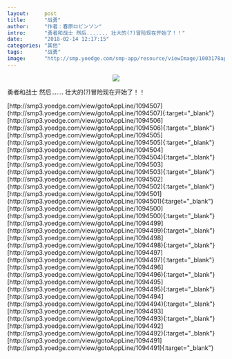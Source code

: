 ```yaml
---
layout:     post
title:      "战勇"
author:     "作者：春原ロビンソン"
intro:      "勇者和战士 然后....... 壮大的(?)冒险现在开始了！！"
date:       "2018-02-14 12:17:15"
categories: "其他"
tags:       "战勇"
image:      "http://smp.yoedge.com/smp-app/resource/viewImage/1003178appline.png"
---
```

<div style="text-align: center">
<p><img src="http://smp.yoedge.com/smp-app/resource/viewImage/1003178appline.png"/></p>
</div>
<p class="post-meta">
<span>勇者和战士 然后....... 壮大的(?)冒险现在开始了！！</span>
</p>
[http://smp3.yoedge.com/view/gotoAppLine/1094507](http://smp3.yoedge.com/view/gotoAppLine/1094507){:target="_blank"}
[http://smp3.yoedge.com/view/gotoAppLine/1094506](http://smp3.yoedge.com/view/gotoAppLine/1094506){:target="_blank"}
[http://smp3.yoedge.com/view/gotoAppLine/1094505](http://smp3.yoedge.com/view/gotoAppLine/1094505){:target="_blank"}
[http://smp3.yoedge.com/view/gotoAppLine/1094504](http://smp3.yoedge.com/view/gotoAppLine/1094504){:target="_blank"}
[http://smp3.yoedge.com/view/gotoAppLine/1094503](http://smp3.yoedge.com/view/gotoAppLine/1094503){:target="_blank"}
[http://smp3.yoedge.com/view/gotoAppLine/1094502](http://smp3.yoedge.com/view/gotoAppLine/1094502){:target="_blank"}
[http://smp3.yoedge.com/view/gotoAppLine/1094501](http://smp3.yoedge.com/view/gotoAppLine/1094501){:target="_blank"}
[http://smp3.yoedge.com/view/gotoAppLine/1094500](http://smp3.yoedge.com/view/gotoAppLine/1094500){:target="_blank"}
[http://smp3.yoedge.com/view/gotoAppLine/1094499](http://smp3.yoedge.com/view/gotoAppLine/1094499){:target="_blank"}
[http://smp3.yoedge.com/view/gotoAppLine/1094498](http://smp3.yoedge.com/view/gotoAppLine/1094498){:target="_blank"}
[http://smp3.yoedge.com/view/gotoAppLine/1094497](http://smp3.yoedge.com/view/gotoAppLine/1094497){:target="_blank"}
[http://smp3.yoedge.com/view/gotoAppLine/1094496](http://smp3.yoedge.com/view/gotoAppLine/1094496){:target="_blank"}
[http://smp3.yoedge.com/view/gotoAppLine/1094495](http://smp3.yoedge.com/view/gotoAppLine/1094495){:target="_blank"}
[http://smp3.yoedge.com/view/gotoAppLine/1094494](http://smp3.yoedge.com/view/gotoAppLine/1094494){:target="_blank"}
[http://smp3.yoedge.com/view/gotoAppLine/1094493](http://smp3.yoedge.com/view/gotoAppLine/1094493){:target="_blank"}
[http://smp3.yoedge.com/view/gotoAppLine/1094492](http://smp3.yoedge.com/view/gotoAppLine/1094492){:target="_blank"}
[http://smp3.yoedge.com/view/gotoAppLine/1094491](http://smp3.yoedge.com/view/gotoAppLine/1094491){:target="_blank"}


